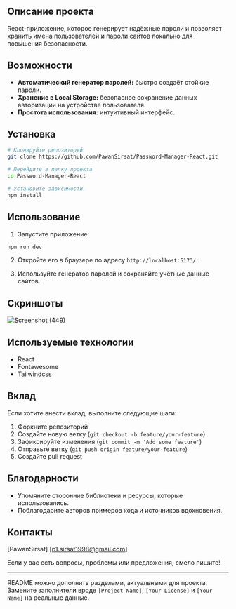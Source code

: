 ## Описание проекта

React-приложение, которое генерирует надёжные пароли и позволяет хранить имена пользователей и пароли сайтов локально для повышения безопасности.

## Возможности

- **Автоматический генератор паролей:** быстро создаёт стойкие пароли.
- **Хранение в Local Storage:** безопасное сохранение данных авторизации на устройстве пользователя.
- **Простота использования:** интуитивный интерфейс.

## Установка

```bash
# Клонируйте репозиторий
git clone https://github.com/PawanSirsat/Password-Manager-React.git

# Перейдите в папку проекта
cd Password-Manager-React

# Установите зависимости
npm install
```

## Использование

1. Запустите приложение:

```bash
npm run dev
```

2. Откройте его в браузере по адресу `http://localhost:5173/`.

3. Используйте генератор паролей и сохраняйте учётные данные сайтов.

## Скриншоты

![Screenshot (449)](https://github.com/PawanSirsat/Password-Manager-React/assets/48860105/fe4ec9fd-21d8-4f28-89d1-ef81bcf1f350)

## Используемые технологии

- React
- Fontawesome
- Tailwindcss

## Вклад

Если хотите внести вклад, выполните следующие шаги:

1. Форкните репозиторий
2. Создайте новую ветку (`git checkout -b feature/your-feature`)
3. Зафиксируйте изменения (`git commit -m 'Add some feature'`)
4. Отправьте ветку (`git push origin feature/your-feature`)
5. Создайте pull request

## Благодарности

- Упомяните сторонние библиотеки и ресурсы, которые использовались.
- Поблагодарите авторов примеров кода и источников вдохновения.

## Контакты

[PawanSirsat]
[p1.sirsat1998@gmail.com]

Если у вас есть вопросы, проблемы или предложения, смело пишите!

---

README можно дополнить разделами, актуальными для проекта. Замените заполнители вроде `[Project Name]`, `[Your License]` и `[Your Name]` на реальные данные.

